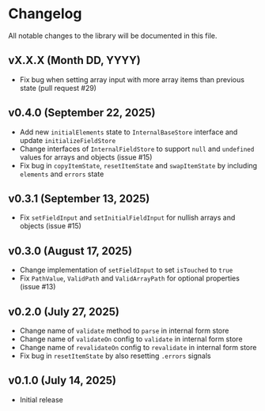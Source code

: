 # Changelog

All notable changes to the library will be documented in this file.

## vX.X.X (Month DD, YYYY)

- Fix bug when setting array input with more array items than previous state (pull request #29)

## v0.4.0 (September 22, 2025)

- Add new `initialElements` state to `InternalBaseStore` interface and update `initializeFieldStore`
- Change interfaces of `InternalFieldStore` to support `null` and `undefined` values for arrays and objects (issue #15)
- Fix bug in `copyItemState`, `resetItemState` and `swapItemState` by including `elements` and `errors` state

## v0.3.1 (September 13, 2025)

- Fix `setFieldInput` and `setInitialFieldInput` for nullish arrays and objects (issue #15)

## v0.3.0 (August 17, 2025)

- Change implementation of `setFieldInput` to set `isTouched` to `true`
- Fix `PathValue`, `ValidPath` and `ValidArrayPath` for optional properties (issue #13)

## v0.2.0 (July 27, 2025)

- Change name of `validate` method to `parse` in internal form store
- Change name of `validateOn` config to `validate` in internal form store
- Change name of `revalidateOn` config to `revalidate` in internal form store
- Fix bug in `resetItemState` by also resetting `.errors` signals

## v0.1.0 (July 14, 2025)

- Initial release
